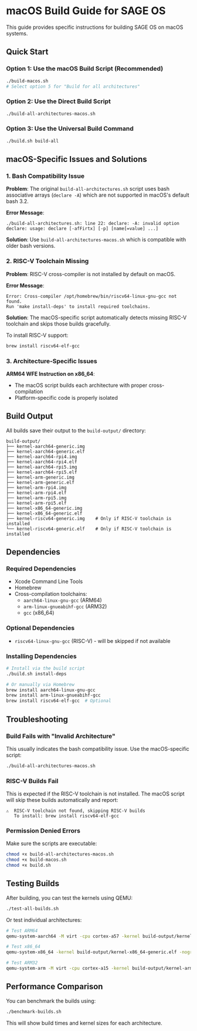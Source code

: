 <!--
─────────────────────────────────────────────────────────────────────────────
SAGE OS — Copyright (c) 2025 Ashish Vasant Yesale (ashishyesale007@gmail.com)
SPDX-License-Identifier: BSD-3-Clause OR Proprietary
SAGE OS is dual-licensed under the BSD 3-Clause License and a Commercial License.

This file is part of the SAGE OS Project.
─────────────────────────────────────────────────────────────────────────────
-->
# macOS Build Guide for SAGE OS

This guide provides specific instructions for building SAGE OS on macOS systems.

## Quick Start

### Option 1: Use the macOS Build Script (Recommended)
```bash
./build-macos.sh
# Select option 5 for "Build for all architectures"
```

### Option 2: Use the Direct Build Script
```bash
./build-all-architectures-macos.sh
```

### Option 3: Use the Universal Build Command
```bash
./build.sh build-all
```

## macOS-Specific Issues and Solutions

### 1. Bash Compatibility Issue

**Problem**: The original `build-all-architectures.sh` script uses bash associative arrays (`declare -A`) which are not supported in macOS's default bash 3.2.

**Error Message**:
```
./build-all-architectures.sh: line 22: declare: -A: invalid option
declare: usage: declare [-afFirtx] [-p] [name[=value] ...]
```

**Solution**: Use `build-all-architectures-macos.sh` which is compatible with older bash versions.

### 2. RISC-V Toolchain Missing

**Problem**: RISC-V cross-compiler is not installed by default on macOS.

**Error Message**:
```
Error: Cross-compiler /opt/homebrew/bin/riscv64-linux-gnu-gcc not found.
Run 'make install-deps' to install required toolchains.
```

**Solution**: The macOS-specific script automatically detects missing RISC-V toolchain and skips those builds gracefully.

To install RISC-V support:
```bash
brew install riscv64-elf-gcc
```

### 3. Architecture-Specific Issues

**ARM64 WFE Instruction on x86_64**: 
- The macOS script builds each architecture with proper cross-compilation
- Platform-specific code is properly isolated

## Build Output

All builds save their output to the `build-output/` directory:

```
build-output/
├── kernel-aarch64-generic.img
├── kernel-aarch64-generic.elf
├── kernel-aarch64-rpi4.img
├── kernel-aarch64-rpi4.elf
├── kernel-aarch64-rpi5.img
├── kernel-aarch64-rpi5.elf
├── kernel-arm-generic.img
├── kernel-arm-generic.elf
├── kernel-arm-rpi4.img
├── kernel-arm-rpi4.elf
├── kernel-arm-rpi5.img
├── kernel-arm-rpi5.elf
├── kernel-x86_64-generic.img
├── kernel-x86_64-generic.elf
├── kernel-riscv64-generic.img    # Only if RISC-V toolchain is installed
└── kernel-riscv64-generic.elf    # Only if RISC-V toolchain is installed
```

## Dependencies

### Required Dependencies
- Xcode Command Line Tools
- Homebrew
- Cross-compilation toolchains:
  - `aarch64-linux-gnu-gcc` (ARM64)
  - `arm-linux-gnueabihf-gcc` (ARM32)
  - `gcc` (x86_64)

### Optional Dependencies
- `riscv64-linux-gnu-gcc` (RISC-V) - will be skipped if not available

### Installing Dependencies
```bash
# Install via the build script
./build.sh install-deps

# Or manually via Homebrew
brew install aarch64-linux-gnu-gcc
brew install arm-linux-gnueabihf-gcc
brew install riscv64-elf-gcc  # Optional
```

## Troubleshooting

### Build Fails with "Invalid Architecture"
This usually indicates the bash compatibility issue. Use the macOS-specific script:
```bash
./build-all-architectures-macos.sh
```

### RISC-V Builds Fail
This is expected if the RISC-V toolchain is not installed. The macOS script will skip these builds automatically and report:
```
⚠️  RISC-V toolchain not found, skipping RISC-V builds
   To install: brew install riscv64-elf-gcc
```

### Permission Denied Errors
Make sure the scripts are executable:
```bash
chmod +x build-all-architectures-macos.sh
chmod +x build-macos.sh
chmod +x build.sh
```

## Testing Builds

After building, you can test the kernels using QEMU:
```bash
./test-all-builds.sh
```

Or test individual architectures:
```bash
# Test ARM64
qemu-system-aarch64 -M virt -cpu cortex-a57 -kernel build-output/kernel-aarch64-generic.elf -nographic

# Test x86_64
qemu-system-x86_64 -kernel build-output/kernel-x86_64-generic.elf -nographic

# Test ARM32
qemu-system-arm -M virt -cpu cortex-a15 -kernel build-output/kernel-arm-generic.elf -nographic
```

## Performance Comparison

You can benchmark the builds using:
```bash
./benchmark-builds.sh
```

This will show build times and kernel sizes for each architecture.